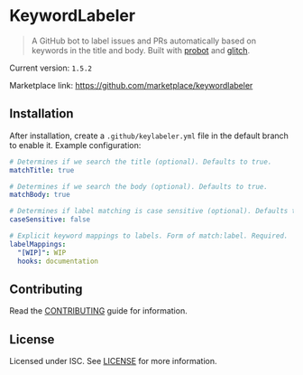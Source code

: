 # KeywordLabeler

> A GitHub bot to label issues and PRs automatically based on keywords in the title and body. Built with [probot](https://github.com/probot/probot) and [glitch](https://glitch.com).

Current version: `1.5.2`

Marketplace link: https://github.com/marketplace/keywordlabeler

## Installation

After installation, create a `.github/keylabeler.yml` file in the default branch to enable it.
Example configuration:

```yml
# Determines if we search the title (optional). Defaults to true.
matchTitle: true

# Determines if we search the body (optional). Defaults to true.
matchBody: true

# Determines if label matching is case sensitive (optional). Defaults to true.
caseSensitive: false

# Explicit keyword mappings to labels. Form of match:label. Required.
labelMappings:
  "[WIP]": WIP
  hooks: documentation
```

## Contributing

Read the [CONTRIBUTING](CONTRIBUTING.md) guide for information.

## License

Licensed under ISC. See [LICENSE](LICENSE) for more information.
